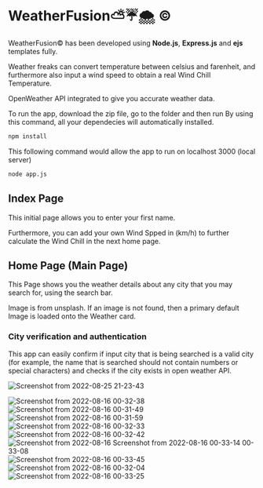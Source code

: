 # WeatherFusion⛅☔🌨 ©️

WeatherFusion©️ has been developed using **Node.js**, **Express.js** and **ejs** templates fully.

Weather freaks can convert temperature between celsius and farenheit, and furthermore also input a wind speed to obtain a real Wind Chill Temperature.

OpenWeather API integrated to give you accurate weather data.



To run the app, download the zip file, go to the folder and then run
By using this command, all your dependecies will automatically installed.
```bash
npm install
```
This following command would allow the app to run on localhost 3000 (local server)
```bash
node app.js
```


## Index Page

This initial page allows you to enter your first name.

Furthermore, you can add your own Wind Spped in (km/h) to further calculate the Wind Chill in the next home page.

## Home Page (Main Page)

This Page shows you the weather details about any city that you may search for, using the search bar.

Image is from unsplash. If an image is not found, then a primary default Image is loaded onto the Weather card.

### City verification and authentication

This app can easily confirm if input city that is being searched is a valid city (for example, the name that is searched should not contain numbers or special characters) and checks if the city exists in open weather API.

![Screenshot from 2022-08-25 21-23-43](https://user-images.githubusercontent.com/84873873/186808517-9a5bbfe2-01ca-4825-a83a-b231772a9b24.png)

![Screenshot from 2022-08-16 00-32-38](https://user-images.githubusercontent.com/84873873/186787336-35310d4e-cc1e-4b15-b632-e04d6d593ef4.png)
![Screenshot from 2022-08-16 00-31-49](https://user-images.githubusercontent.com/84873873/186787743-6973f706-998e-4c01-98ef-7d6cd64ba305.png)
![Screenshot from 2022-08-16 00-31-59](https://user-images.githubusercontent.com/84873873/186787752-1d8a0066-56ab-421b-aaeb-6284073d94a4.png)
![Screenshot from 2022-08-16 00-32-33](https://user-images.githubusercontent.com/84873873/186787761-e101d5d8-b8ae-4ba0-bea0-dfc1e2ef03fe.png)
![Screenshot from 2022-08-16 00-32-42](https://user-images.githubusercontent.com/84873873/186787770-15586e12-2872-4339-9b08-aca03540ffa4.png)
![Screenshot from 2022-08-16 ![Screenshot from 2022-08-16 00-33-14](https://user-images.githubusercontent.com/84873873/186787784-a05b8245-312a-42e9-bb13-4354bc480e7b.png)
00-33-08](https://user-images.githubusercontent.com/84873873/186787777-2dbed516-38c6-48fe-ac3a-fb15939892b9.png)
![Screenshot from 2022-08-16 00-33-45](https://user-images.githubusercontent.com/84873873/186787789-1156848e-a54f-4637-821a-ee99ade6f6a4.png)
![Screenshot from 2022-08-16 00-32-04](https://user-images.githubusercontent.com/84873873/186787794-6a26d04e-61ad-4364-9b10-265a4d6fa1df.png)
![Screenshot from 2022-08-16 00-33-25](https://user-images.githubusercontent.com/84873873/186787802-de88ba9e-1e3a-4501-94a5-b9efc0031db2.png)

